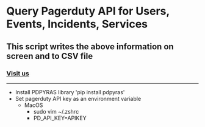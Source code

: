 # Query Pagerduty API for Users, Events, Incidents, Services
## This script writes the above information on screen and to CSV file
### [Visit us](http://www.madobservability.com)
---

- Install PDPYRAS library 'pip install pdpyras'
- Set pagerduty API key as an environment variable
    - MacOS
        - sudo vim ~/.zshrc
        - PD_API_KEY=APIKEY